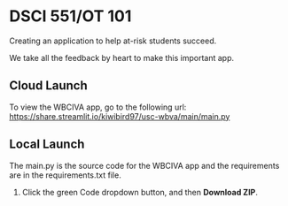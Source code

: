 # DSCI 551/OT 101
Creating an application to help at-risk students succeed.

We take all the feedback by heart to make this important app.

## Cloud Launch

To view the WBCIVA app, go to the following url: https://share.streamlit.io/kiwibird97/usc-wbva/main/main.py

## Local Launch

The main.py is the source code for the WBCIVA app and the requirements are in the requirements.txt file.

1. Click the green Code dropdown button, and then **Download ZIP**.
